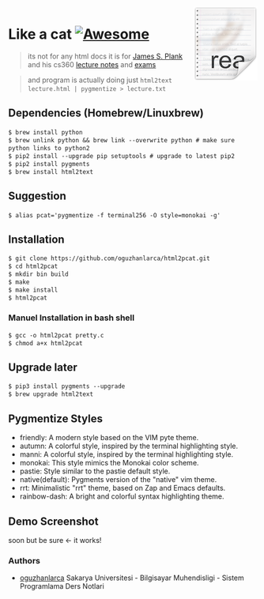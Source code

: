 <img src="icon.png" align="right" />

# Like a cat [![Awesome](https://cdn.rawgit.com/sindresorhus/awesome/d7305f38d29fed78fa85652e3a63e154dd8e8829/media/badge.svg)](https://github.com/oguzhanlarca/html2pcat)

> its not for any html docs it is for [James S. Plank](http://web.eecs.utk.edu/~plank/) and his cs360 [lecture notes](http://web.eecs.utk.edu/~plank/plank/classes/cs360/lecture_notes.html) and [exams](http://web.eecs.utk.edu/~plank/plank/classes/cs360/tests.html)

> and program is actually doing just ``` html2text lecture.html | pygmentize > lecture.txt ```

## Dependencies (Homebrew/Linuxbrew)
```
$ brew install python
$ brew unlink python && brew link --overwrite python # make sure python links to python2
$ pip2 install --upgrade pip setuptools # upgrade to latest pip2
$ pip2 install pygments
$ brew install html2text
```
## Suggestion
```
$ alias pcat='pygmentize -f terminal256 -O style=monokai -g'
```
## Installation
```
$ git clone https://github.com/oguzhanlarca/html2pcat.git
$ cd html2pcat
$ mkdir bin build
$ make
$ make install
$ html2pcat
```
### Manuel Installation in bash shell
```
$ gcc -o html2pcat pretty.c
$ chmod a+x html2pcat
```
## Upgrade later
```
$ pip3 install pygments --upgrade
$ brew upgrade html2text
```
## Pygmentize Styles

* friendly:
    A modern style based on the VIM pyte theme.
* autumn:
    A colorful style, inspired by the terminal highlighting style.
* manni:
    A colorful style, inspired by the terminal highlighting style.
* monokai:
    This style mimics the Monokai color scheme.
* pastie:
    Style similar to the pastie default style.
* native(default):
    Pygments version of the "native" vim theme.
* rrt:
    Minimalistic "rrt" theme, based on Zap and Emacs defaults.
* rainbow-dash:
    A bright and colorful syntax highlighting theme.

## Demo Screenshot
soon but be sure ← it works!

### Authors
- [oguzhanlarca](https://github.com/oguzhanlarca) Sakarya Universitesi - Bilgisayar Muhendisligi - Sistem Programlama Ders Notlari
